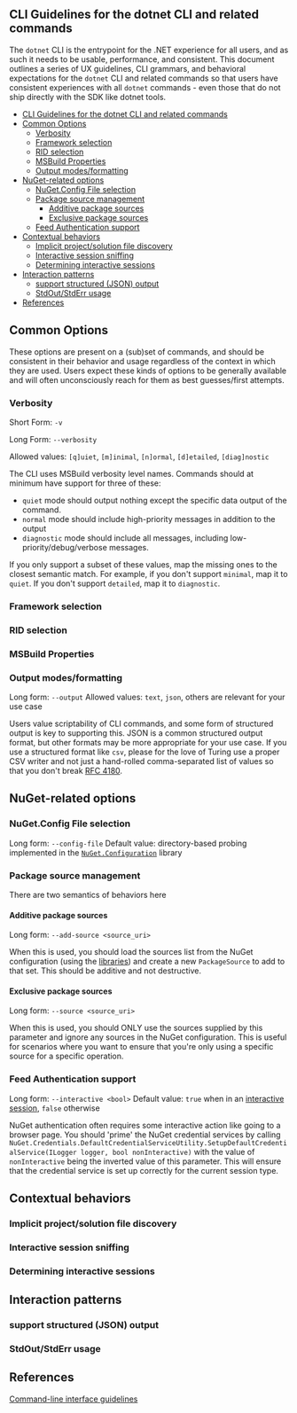 ## CLI Guidelines for the dotnet CLI and related commands

The `dotnet` CLI is the entrypoint for the .NET experience for all users, and as such it needs to be usable, performance, and consistent.
This document outlines a series of UX guidelines, CLI grammars, and behavioral expectations for the `dotnet` CLI and related commands so that
users have consistent experiences with all `dotnet` commands - even those that do not ship directly with the SDK like dotnet tools.

- [CLI Guidelines for the dotnet CLI and related commands](#cli-guidelines-for-the-dotnet-cli-and-related-commands)
- [Common Options](#common-options)
  - [Verbosity](#verbosity)
  - [Framework selection](#framework-selection)
  - [RID selection](#rid-selection)
  - [MSBuild Properties](#msbuild-properties)
  - [Output modes/formatting](#output-modesformatting)
- [NuGet-related options](#nuget-related-options)
  - [NuGet.Config File selection](#nugetconfig-file-selection)
  - [Package source management](#package-source-management)
    - [Additive package sources](#additive-package-sources)
    - [Exclusive package sources](#exclusive-package-sources)
  - [Feed Authentication support](#feed-authentication-support)
- [Contextual behaviors](#contextual-behaviors)
  - [Implicit project/solution file discovery](#implicit-projectsolution-file-discovery)
  - [Interactive session sniffing](#interactive-session-sniffing)
  - [Determining interactive sessions](#determining-interactive-sessions)
- [Interaction patterns](#interaction-patterns)
  - [support structured (JSON) output](#support-structured-json-output)
  - [StdOut/StdErr usage](#stdoutstderr-usage)
- [References](#references)

## Common Options

These options are present on a (sub)set of commands, and should be consistent in their behavior and usage regardless of the context in which they are used. Users expect these kinds of options to be generally available and will often unconsciously reach for them as best guesses/first attempts.

### Verbosity

Short Form: `-v`

Long Form: `--verbosity`

Allowed values: `[q]uiet`, `[m]inimal`, `[n]ormal`, `[d]etailed`, `[diag]nostic`

The CLI uses MSBuild verbosity level names. Commands should at minimum have support for three of these:
* `quiet` mode should output nothing except the specific data output of the command.
* `normal` mode should include high-priority messages in addition to the output
* `diagnostic` mode should include all messages, including low-priority/debug/verbose messages.

If you only support a subset of these values, map the missing ones to the closest semantic match. For example, if you don't support `minimal`, map it to `quiet`. If you don't support `detailed`, map it to `diagnostic`.

### Framework selection

### RID selection
### MSBuild Properties
### Output modes/formatting

Long form: `--output`
Allowed values: `text`, `json`, others are relevant for your use case

Users value scriptability of CLI commands, and some form of structured output is key to supporting this. JSON is a common structured output format, but other formats may be more appropriate for your use case. If you use a structured format like `csv`, please for the love of Turing use a proper CSV writer and not just a hand-rolled comma-separated list of values so that you don't break [RFC 4180][4180].

## NuGet-related options

### NuGet.Config File selection

Long form: `--config-file`
Default value: directory-based probing implemented in the [`NuGet.Configuration`][nuget-configuration] library

### Package source management

There are two semantics of behaviors here

#### Additive package sources

Long form: `--add-source <source_uri>`

When this is used, you should load the sources list from the NuGet configuration (using the [libraries][nuget-configuration]) and create a new `PackageSource` to add to that set. This should be additive and not destructive.

#### Exclusive package sources

Long form: `--source <source_uri>`

When this is used, you should ONLY use the sources supplied by this parameter and ignore any sources in the NuGet configuration. This is useful for scenarios where you want to ensure that you're only using a specific source for a specific operation.

### Feed Authentication support

Long form: `--interactive <bool>`
Default value: `true` when in an [interactive session](#determining-interactive-sessions), `false` otherwise

NuGet authentication often requires some interactive action like going to a browser page. You should 'prime' the NuGet credential services by calling `NuGet.Credentials.DefaultCredentialServiceUtility.SetupDefaultCredentialService(ILogger logger, bool nonInteractive)` with the value of `nonInteractive` being the inverted value of this parameter. This will ensure that the credential service is set up correctly for the current session type.

## Contextual behaviors

### Implicit project/solution file discovery
### Interactive session sniffing
### Determining interactive sessions

## Interaction patterns

### support structured (JSON) output
### StdOut/StdErr usage

## References

[Command-line interface guidelines][clig]

[clig]: https://clig.dev/
[4180]: https://www.loc.gov/preservation/digital/formats/fdd/fdd000323.shtml
[nuget-configuration]: https://nuget.org/packages/NuGet.Configuration
